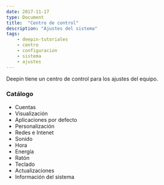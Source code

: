 ```yaml
---
date: 2017-11-17
type: Document
title:  "Centro de control"
description: "Ajustes del sistema"
tags:
    - deepin-tutoriales
    - centro
    - configuracion
    - sistema
    - ajustes
---
```


Deepin tiene un centro de control para los ajustes del equipo.

### Catálogo
* Cuentas
* Visualización
* Aplicaciones por defecto
* Personalización
* Redes e Intenet
* Sonido
* Hora
* Energía
* Ratón
* Teclado
* Actualizaciones
* Información del sistema
